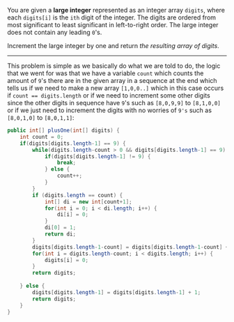 You are given a **large integer** represented as an integer array `digits`, where each `digits[i]` is the `ith` digit of the integer. The digits are ordered from most significant to least significant in left-to-right order. The large integer does not contain any leading `0`'s.

Increment the large integer by one and return _the resulting array of digits_.
***
This problem is simple as we basically do what we are told to do, the logic that we went for was that we have a variable `count` which counts the amount of `9`'s there are in the given array in a sequence at the end which tells us if we need to make a new array `[1,0,0..]` which in this case occurs if `count == digits.length` or if we need to increment some other digits since the other digits in sequence have `9`'s such as `[8,0,9,9]` to `[8,1,0,0]` or if we just need to increment the digits with no worries of `9's` such as `[8,0,1,0]` to `[8,0,1,1]`:
```java
public int[] plusOne(int[] digits) {
	int count = 0;
	if(digits[digits.length-1] == 9) {
		while(digits.length-count > 0 && digits[digits.length-1] == 9) {
			if(digits[digits.length-1] != 9) {
				break;
			} else {
				count++;
			}
		}
		if (digits.length == count) {
			int[] di = new int[count+1];
			for(int i = 0; i < di.length; i++) {
				di[i] = 0;
			}
			di[0] = 1;
			return di;
		}
		digits[digits.length-1-count] = digits[digits.length-1-count] + 1;
		for(int i = digits.length-count; i < digits.length; i++) {
			digits[i] = 0;
		}
		return digits;
		
	} else {
		digits[digits.length-1] = digits[digits.length-1] + 1;
		return digits;
	}
}
```

